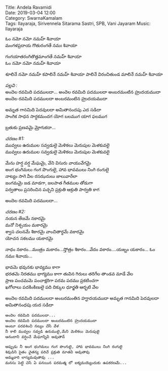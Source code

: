 Title: Andela Ravamidi  
Date: 2019-03-04 12:00  
Category: SwarnaKamalam  
Tags: Ilayaraja, Sirivennela Sitarama Sastri, SPB, Vani Jayaram
Music: Ilayaraja  



ఓం నమో నమో నమహ్ శివాయా  
మంగళప్రదాయ గొతురంగతే నమః శివాయా 

గంగయాతరంగితొత్తమాంగతే నమహ్ శివాయా  
ఓం నమో నమో నమహ్ శివాయా 

శూలినే నమో నమహ్ కపాలినే నమహ్ శివాయా 
పాలినే విరంచితుండ మాలినే నమహ్ శివాయా 

_పల్లవి :_  
అందెల రవమిది పదములదా...
అందెల రవమిది పదములదా అంబరమంటిన హ్రుదయముదా  
అందెల రవమిది పదములదా అంబరమంటిన హ్రుదయముదా

అమృత గానమిది పెదవులదా అమితానందపు ఎద సడిదా    
సాంగిక సాధన సార్ధకమందగ యోగ బలముగ యాగ ఫలముగ  

బ్రతుకు ప్రణవమై మ్రోగుకదా...

_చరణం #1:_   
మువ్వలు ఉరుముల సవ్వడులై మెళికలు మెరుపుల మెళకువలై  
మువ్వలు ఉరుముల సవ్వడులై మెళికలు మెరుపుల మెళకువలై  

మేను హర్ష వర్ష మేఘమై, వేని విసురు వాయువేగమై  
అంగ భంగిమలు గంగ పొంగులై, హావ భావములు నింగి రంగులై    
నాట్యం సాగె వీల రసఝరులు జాలువారేలా  
జంగమమై జడ మాడగా, జలపాత గీతముల తోడుగా      
పర్వతాలు ప్రసరించిన పచ్చని ప్రక్రుతి ఆక్రుతి పార్వతి కాగ  

అందెల రవమిది పదములదా...

_చరణం #2:_   
నయన తేజమే నకారమై  
మనో నిశ్చయం మకారమై  
శ్వాస చలనమే శికారమై 
వాంచితార్ధమే వకారమై  
యోచన సకలము యకారమై  

నాధం నకారం...మంత్రం మకారం...స్తోత్రం శికారం...వేదం వకారం....యఙ్నం యకారం...
ఓం నమః శివాయ...

భావమె భవునకు భావ్యము కాగా  
భరతమె నిరతము భాగ్యము కాగా 
తువిన గిరులు తరిగేల తాండవ మాడే వేల   
ప్రాణ పంచమమె పంచాక్షరిగా పరమ పదము ప్రకటించగా  
ఖగోలాలు పదకింకిణులై పది దిక్కుల ధూర్జతి ఆర్భటి వేల
  
అందెల రవమిది పదములదా అంబరమంతిన హౄదయముదా 
అమృత గానమిది పెదవులదా అమితానంధపు యద సడిదా 


    అందెల రవమిది పదములదా... 
    అందెల రవమిది పదములదా అంబరమంటిన హ్రుదయముదా 
    అంటూ పరవశించి నట్యం చేసే వేళ
    నీ కాలి మువ్వల సవ్వడి ఉరుములై,మేని మెళికలు మెరుపులై
    ఆనందాని వర్షించే మేఘాన్నివి అవుతావ్

    అప్పుడు నీ అంగ భంగిమలు గంగ పొంగులై, హావ భావములు నింగి రంగులై
    శివుడిని సైతం చైతన్య పరిచే ప్రక్రుతి మాతవి అవుతావు   
    అమ్మవారి లాస్యమవుతావు ...
    మనసు పెట్టి చెసే ఏ పనయిన పరమత్మ లో ఐక్యమయ్యెందుకు ఉపకరణమే...
